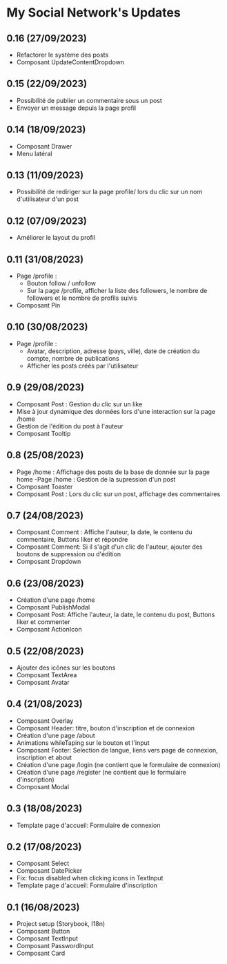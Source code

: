 # My Social Network's Updates

## 0.16 (27/09/2023)
- Refactorer le système des posts
- Composant UpdateContentDropdown

## 0.15 (22/09/2023)
- Possibilité de publier un commentaire sous un post
- Envoyer un message depuis la page profil

## 0.14 (18/09/2023)
- Composant Drawer
- Menu latéral

## 0.13 (11/09/2023)
- Possibilité de rediriger sur la page profile/ lors du clic sur un nom d'utilisateur d'un post

## 0.12 (07/09/2023)
- Améliorer le layout du profil

## 0.11 (31/08/2023)
- Page /profile : 
  - Bouton follow / unfollow
  - Sur la page /profile, afficher la liste des followers, le nombre de followers et le nombre de profils suivis
- Composant Pin

## 0.10 (30/08/2023)
- Page /profile : 
  - Avatar, description, adresse (pays, ville), date de création du compte, nombre de publications
  - Afficher les posts créés par l'utilisateur

## 0.9 (29/08/2023)
- Composant Post : Gestion du clic sur un like
- Mise à jour dynamique des données lors d'une interaction sur la page /home
- Gestion de l'édition du post à l'auteur
- Composant Tooltip

## 0.8 (25/08/2023)
- Page /home : Affichage des posts de la base de donnée sur la page home
-Page /home : Gestion de la supression d'un post
- Composant Toaster
- Composant Post : Lors du clic sur un post, affichage des commentaires

## 0.7 (24/08/2023)
- Composant Comment : Affiche l'auteur, la date, le contenu du commentaire, Buttons liker et répondre
- Composant Comment: Si il s'agit d'un clic de l'auteur, ajouter des boutons de suppression ou d'édition
- Composant Dropdown

## 0.6 (23/08/2023)
- Création d'une page /home
- Composant PublishModal
- Composant Post: Affiche l'auteur, la date, le contenu du post, Buttons liker et commenter
- Composant ActionIcon

## 0.5 (22/08/2023)
- Ajouter des icônes sur les boutons
- Composant TextArea
- Composant Avatar

## 0.4 (21/08/2023)
- Composant Overlay
- Composant Header: titre, bouton d'inscription et de connexion
- Création d'une page /about
- Animations whileTaping sur le bouton et l'input
- Composant Footer: Selection de langue, liens vers page de connexion, inscription et about
- Création d'une page /login (ne contient que le formulaire de connexion)
- Création d'une page /register (ne contient que le formulaire d'inscription)
- Composant Modal

## 0.3 (18/08/2023)
- Template page d'accueil: Formulaire de connexion

## 0.2 (17/08/2023)
- Composant Select
- Composant DatePicker
- Fix: focus disabled when clicking icons in TextInput
- Template page d'accueil: Formulaire d'inscription

## 0.1 (16/08/2023)
- Project setup (Storybook, I18n)
- Composant Button
- Composant TextInput
- Composant PasswordInput
- Composant Card
